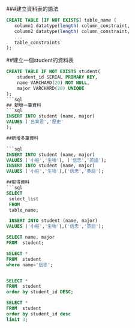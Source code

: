 ###建立資料表的語法

```sql
CREATE TABLE [IF NOT EXISTS] table_name (
   column1 datatype(length) column_constraint,
   column2 datatype(length) column_constraint,
   ...
   table_constraints
);

```
##建立一個student的資料表

```sql
CREATE TABLE IF NOT EXISTS student(
    student_id SERIAL PRIMARY KEY,
    name VARCHARD(20) NOT NULL,
    major VARCHARD(20) UNIQUE
);
```sql
## 新增一筆資料
```sql
INSERT INTO student (name, major)
VALUES ('呂育君','歷史'
);

##新增多筆資料

```sql
INSERT INTO student (name, major)
VALUES ('小柱','生物'), ('信忠','英語');
INSERT INTO student (name, major)
VALUES ('小柱','生物'),('信忠','英語');

##取得資料
```sql
SELECT
 select_list 
 FROM
 table_name;

 INSERT INTO student (name, major)
VALUES ('小柱','生物'),('信忠','英語');

SELECT name, major
FROM  student;

SELECT *
FROM  student
where name='信忠';


SELECT *
FROM  student
order by student_id DESC;

SELECT *
FROM  student
order by student_id desc
limit 3;